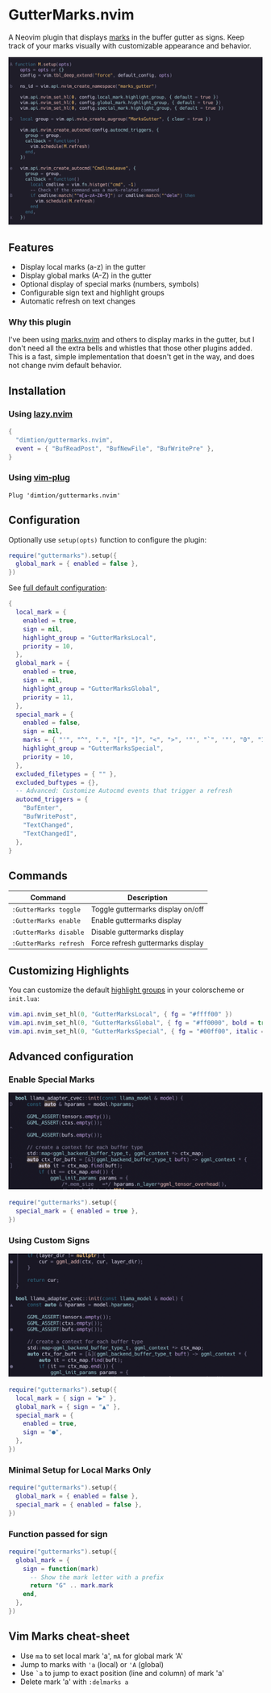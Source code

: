 # GutterMarks.nvim

A Neovim plugin that displays
[marks](https://neovim.io/doc/user/motion.html#_7.-marks) in the buffer gutter
as signs. Keep track of your marks visually with customizable appearance and
behavior.

![](.github/img/screenshot_01.png)

## Features

- Display local marks (a-z) in the gutter
- Display global marks (A-Z) in the gutter
- Optional display of special marks (numbers, symbols)
- Configurable sign text and highlight groups
- Automatic refresh on text changes

### Why this plugin

I've been using [marks.nvim](https://github.com/chentoast/marks.nvim) and others
to display marks in the gutter, but I don't need all the extra bells and
whistles that those other plugins added. This is a fast, simple implementation
that doesn't get in the way, and does not change nvim default behavior.

## Installation

### Using [lazy.nvim](https://github.com/folke/lazy.nvim)

```lua
{
  "dimtion/guttermarks.nvim",
  event = { "BufReadPost", "BufNewFile", "BufWritePre" },
}
```

### Using [vim-plug](https://github.com/junegunn/vim-plug)

```vim
Plug 'dimtion/guttermarks.nvim'
```

## Configuration

Optionally use `setup(opts)` function to configure the plugin:

```lua
require("guttermarks").setup({
  global_mark = { enabled = false },
})
```

See [full default configuration](lua/guttermarks/config.lua):
```lua
{
  local_mark = {
    enabled = true,
    sign = nil,
    highlight_group = "GutterMarksLocal",
    priority = 10,
  },
  global_mark = {
    enabled = true,
    sign = nil,
    highlight_group = "GutterMarksGlobal",
    priority = 11,
  },
  special_mark = {
    enabled = false,
    sign = nil,
    marks = { "'", "^", ".", "[", "]", "<", ">", '"', "`", '"', "0", "1", "2", "3", "4", "5", "6", "7", "8", "9" },
    highlight_group = "GutterMarksSpecial",
    priority = 10,
  },
  excluded_filetypes = { "" },
  excluded_buftypes = {},
  -- Advanced: Customize Autocmd events that trigger a refresh
  autocmd_triggers = {
    "BufEnter",
    "BufWritePost",
    "TextChanged",
    "TextChangedI",
  },
}
```

## Commands

| Command | Description |
|---------|-------------|
| `:GutterMarks toggle` | Toggle guttermarks display on/off |
| `:GutterMarks enable` | Enable guttermarks display |
| `:GutterMarks disable` | Disable guttermarks display |
| `:GutterMarks refresh` | Force refresh guttermarks display |

## Customizing Highlights

You can customize the default [highlight groups](https://neovim.io/doc/user/syntax.html) in your colorscheme or `init.lua`:

```lua
vim.api.nvim_set_hl(0, "GutterMarksLocal", { fg = "#ffff00" })
vim.api.nvim_set_hl(0, "GutterMarksGlobal", { fg = "#ff0000", bold = true })
vim.api.nvim_set_hl(0, "GutterMarksSpecial", { fg = "#00ff00", italic = true })
```

## Advanced configuration

### Enable Special Marks

![](.github/img/screenshot_02.png)

```lua
require("guttermarks").setup({
  special_mark = { enabled = true },
})
```

### Using Custom Signs

![](.github/img/screenshot_03.png)

```lua
require("guttermarks").setup({
  local_mark = { sign = "▶" },
  global_mark = { sign = "▲" },
  special_mark = {
    enabled = true,
    sign = "●",
  },
})
```

### Minimal Setup for Local Marks Only

```lua
require("guttermarks").setup({
  global_mark = { enabled = false },
  special_mark = { enabled = false },
})
```

### Function passed for sign

```lua
require("guttermarks").setup({
  global_mark = {
    sign = function(mark)
      -- Show the mark letter with a prefix
      return "G" .. mark.mark
    end,
  },
})
```

## Vim Marks cheat-sheet

- Use `ma` to set local mark 'a', `mA` for global mark 'A'
- Jump to marks with `'a` (local) or `'A` (global)
- Use `` `a `` to jump to exact position (line and column) of mark 'a'
- Delete mark 'a' with `:delmarks a`

